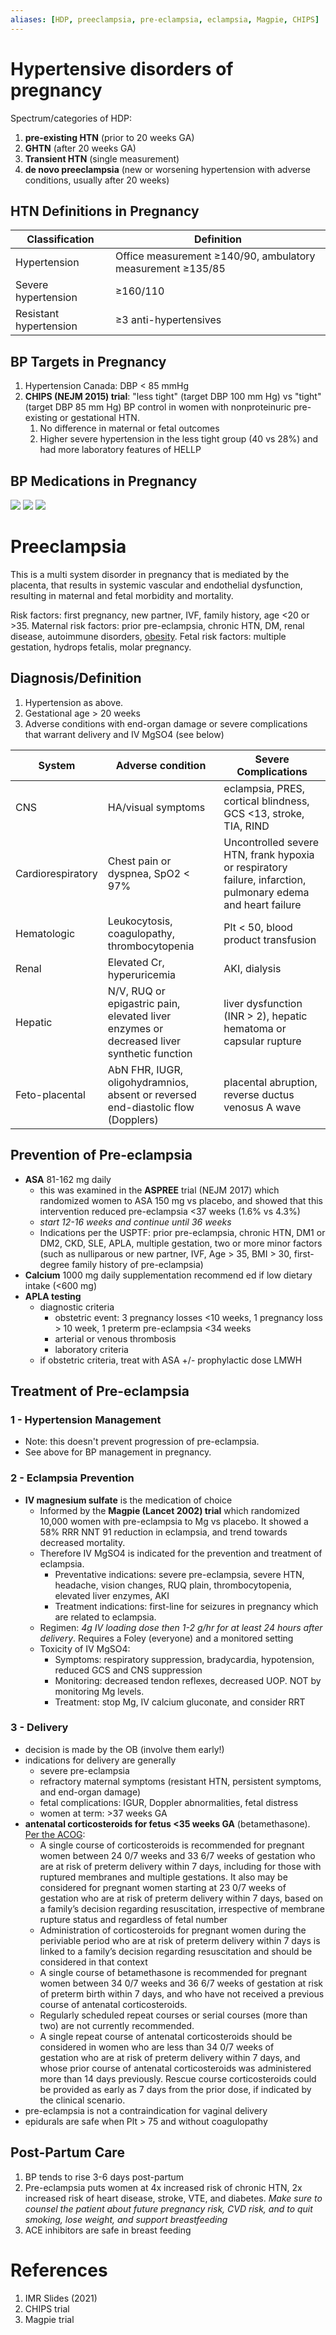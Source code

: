 ```yaml
---
aliases: [HDP, preeclampsia, pre-eclampsia, eclampsia, Magpie, CHIPS]
---
```


# Hypertensive disorders of pregnancy
Spectrum/categories of HDP:

1. **pre-existing HTN** (prior to 20 weeks GA)
2. **GHTN** (after 20 weeks GA)
3. **Transient HTN** (single measurement)
4. **de novo preeclampsia** (new or worsening hypertension with adverse conditions, usually after 20 weeks)

## HTN Definitions in Pregnancy
| Classification         | Definition                                                 |
| ---------------------- | ---------------------------------------------------------- |
| Hypertension           | Office measurement ≥140/90, ambulatory measurement ≥135/85 |
| Severe hypertension    | ≥160/110                                                   |
| Resistant hypertension | ≥3 anti-hypertensives                                                           |

## BP Targets in Pregnancy
1. Hypertension Canada: DBP < 85 mmHg
2. **CHIPS (NEJM 2015) trial**: "less tight" (target DBP 100 mm Hg) vs "tight" (target DBP 85 mm Hg) BP control in women with nonproteinuric pre-existing or gestational HTN.
	1. No difference in maternal or fetal outcomes
	2. Higher severe hypertension in the less tight group (40 vs 28%) and had more laboratory features of HELLP

## BP Medications in Pregnancy
![](_attachments/Pasted%20image%2020230121152736.png)
![](_attachments/Pasted%20image%2020230121152812.png)
![](_attachments/Pasted%20image%2020230121152821.png)

# Preeclampsia
This is a multi system disorder in pregnancy that is mediated by the placenta, that results in systemic vascular and endothelial dysfunction, resulting in maternal and fetal morbidity and mortality.

Risk factors: first pregnancy, new partner, IVF, family history, age <20 or >35.
Maternal risk factors: prior pre-eclampsia, chronic HTN, DM, renal disease, autoimmune disorders, [obesity](../Endocrinology/Obesity/Obesity.md).
Fetal risk factors: multiple gestation, hydrops fetalis, molar pregnancy.

## Diagnosis/Definition
1. Hypertension as above.
2. Gestational age > 20 weeks
3. Adverse conditions with end-organ damage or severe complications that warrant delivery and IV MgSO4 (see below)

| System            | Adverse condition                                                                         | Severe Complications                                                                             |
| ----------------- | ----------------------------------------------------------------------------------------- | ------------------------------------------------------------------------------------------------ |
| CNS               | HA/visual symptoms                                                                        | eclampsia, PRES, cortical blindness, GCS <13, stroke, TIA, RIND                                  |
| Cardiorespiratory | Chest pain or dyspnea, SpO2 < 97%                                                         | Uncontrolled severe HTN, frank hypoxia or respiratory failure, infarction, pulmonary edema and heart failure |
| Hematologic       | Leukocytosis, coagulopathy, thrombocytopenia                                              | Plt < 50, blood product transfusion                                                              |
| Renal             | Elevated Cr, hyperuricemia                                                                | AKI, dialysis                                                                                    |
| Hepatic           | N/V, RUQ or epigastric pain, elevated liver enzymes or decreased liver synthetic function | liver dysfunction (INR > 2), hepatic hematoma or capsular rupture                                |
| Feto-placental    | AbN FHR, IUGR, oligohydramnios, absent or reversed end-diastolic flow (Dopplers)          | placental abruption, reverse ductus venosus A wave                                                                                                  |

## Prevention of Pre-eclampsia
- **ASA** 81-162 mg daily
	- this was examined in the **ASPREE** trial (NEJM 2017) which randomized women to ASA 150 mg vs placebo, and showed that this intervention reduced pre-eclampsia <37 weeks (1.6% vs 4.3%)
	- *start 12-16 weeks and continue until 36 weeks*
	- Indications per the USPTF: prior pre-eclampsia, chronic HTN, DM1 or DM2, CKD, SLE, APLA, multiple gestation, two or more minor factors (such as nulliparous or new partner, IVF, Age > 35, BMI > 30, first-degree family history of pre-eclampsia)
- **Calcium** 1000 mg daily supplementation recommend ed if low dietary intake (<600 mg)
- **APLA testing**
	- diagnostic criteria
		- obstetric event: 3 pregnancy losses <10 weeks, 1 pregnancy loss > 10 week, 1 preterm pre-eclampsia <34 weeks
		- arterial or venous thrombosis
		- laboratory criteria
	- if obstetric criteria, treat with ASA +/- prophylactic dose LMWH

## Treatment of Pre-eclampsia
### 1 - Hypertension Management
- Note: this doesn't prevent progression of pre-eclampsia.
- See above for BP management in pregnancy.

### 2 - Eclampsia Prevention
- **IV magnesium sulfate** is the medication of choice
	- Informed by the **Magpie (Lancet 2002) trial** which randomized 10,000 women with pre-eclampsia to Mg vs placebo. It showed a 58% RRR NNT 91 reduction in eclampsia, and trend towards decreased mortality.
	- Therefore IV MgSO4 is indicated for the prevention and treatment of eclampsia.
		- Preventative indications: severe pre-eclampsia, severe HTN, headache, vision changes, RUQ plain, thrombocytopenia, elevated liver enzymes, AKI
		- Treatment indications: first-line for seizures in pregnancy which are related to eclampsia.
	- Regimen: *4g IV loading dose then 1-2 g/hr for at least 24 hours after delivery*. Requires a Foley (everyone) and a monitored setting
	- Toxicity of IV MgSO4:
		- Symptoms: respiratory suppression, bradycardia, hypotension, reduced GCS and CNS suppression
		- Monitoring: decreased tendon reflexes, decreased UOP. NOT by monitoring Mg levels.
		- Treatment: stop Mg, IV calcium gluconate, and consider RRT

### 3 - Delivery
- decision is made by the OB (involve them early!)
- indications for delivery are generally
	- severe pre-eclampsia
	- refractory maternal symptoms (resistant HTN, persistent symptoms, and end-organ damage)
	- fetal complications: IGUR, Doppler abnormalities, fetal distress
	- women at term: >37 weeks GA
- **antenatal corticosteroids for fetus <35 weeks GA** (betamethasone). [Per the ACOG](https://www.acog.org/clinical/clinical-guidance/committee-opinion/articles/2017/08/antenatal-corticosteroid-therapy-for-fetal-maturation):
	- A single course of corticosteroids is recommended for pregnant women between 24 0/7 weeks and 33 6/7 weeks of gestation who are at risk of preterm delivery within 7 days, including for those with ruptured membranes and multiple gestations. It also may be considered for pregnant women starting at 23 0/7 weeks of gestation who are at risk of preterm delivery within 7 days, based on a family’s decision regarding resuscitation, irrespective of membrane rupture status and regardless of fetal number
	-   Administration of corticosteroids for pregnant women during the periviable period who are at risk of preterm delivery within 7 days is linked to a family’s decision regarding resuscitation and should be considered in that context
	-   A single course of betamethasone is recommended for pregnant women between 34 0/7 weeks and 36 6/7 weeks of gestation at risk of preterm birth within 7 days, and who have not received a previous course of antenatal corticosteroids.
	- Regularly scheduled repeat courses or serial courses (more than two) are not currently recommended.
	- A single repeat course of antenatal corticosteroids should be considered in women who are less than 34 0/7 weeks of gestation who are at risk of preterm delivery within 7 days, and whose prior course of antenatal corticosteroids was administered more than 14 days previously. Rescue course corticosteroids could be provided as early as 7 days from the prior dose, if indicated by the clinical scenario.
- pre-eclampsia is not a contraindication for vaginal delivery
- epidurals are safe when Plt > 75 and without coagulopathy

## Post-Partum Care
1. BP tends to rise 3-6 days post-partum
2. Pre-eclampsia puts women at 4x increased risk of chronic HTN, 2x increased risk of heart disease, stroke, VTE, and diabetes. *Make sure to counsel the patient about future pregnancy risk, CVD risk, and to quit smoking, lose weight, and support breastfeeding*
3. ACE inhibitors are safe in breast feeding

# References
1. IMR Slides (2021)
2. CHIPS trial
3. Magpie trial